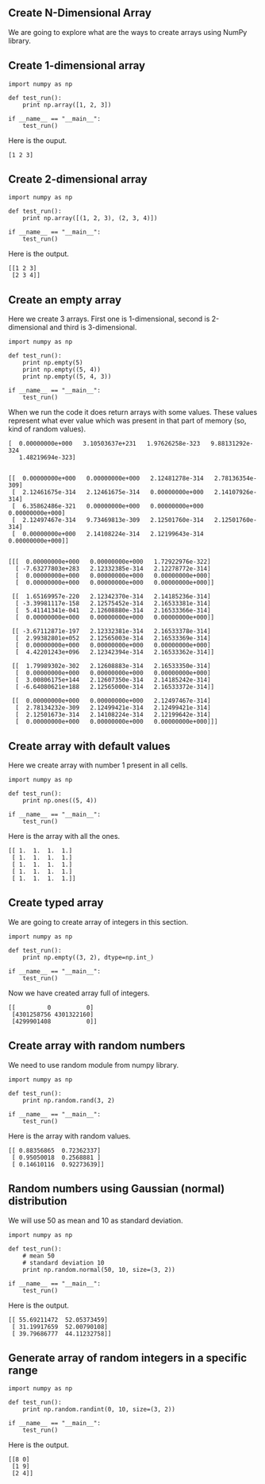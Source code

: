 ## Create N-Dimensional Array

We are going to explore what are the ways to create arrays using NumPy library.

## Create 1-dimensional array

```
import numpy as np

def test_run():
    print np.array([1, 2, 3])

if __name__ == "__main__":
    test_run()
```

Here is the ouput.

```
[1 2 3]
```

## Create 2-dimensional array

```
import numpy as np

def test_run():
    print np.array([(1, 2, 3), (2, 3, 4)])

if __name__ == "__main__":
    test_run()
```

Here is the output.

```
[[1 2 3]
 [2 3 4]]
```

## Create an empty array

Here we create 3 arrays. First one is 1-dimensional, second is 2-dimensional and third is 3-dimensional.

```
import numpy as np

def test_run():
    print np.empty(5)
    print np.empty((5, 4))
    print np.empty((5, 4, 3))

if __name__ == "__main__":
    test_run()
```

When we run the code it does return arrays with some values. These values represent what ever value which was present in that part of memory \(so, kind of random values\).

```
[  0.00000000e+000   3.10503637e+231   1.97626258e-323   9.88131292e-324
   1.48219694e-323]


[[  0.00000000e+000   0.00000000e+000   2.12481278e-314   2.78136354e-309]
 [  2.12461675e-314   2.12461675e-314   0.00000000e+000   2.14107926e-314]
 [  6.35862486e-321   0.00000000e+000   0.00000000e+000   0.00000000e+000]
 [  2.12497467e-314   9.73469813e-309   2.12501760e-314   2.12501760e-314]
 [  0.00000000e+000   2.14108224e-314   2.12199643e-314   0.00000000e+000]]


[[[  0.00000000e+000   0.00000000e+000   1.72922976e-322]
  [ -7.63277803e+283   2.12332385e-314   2.12278772e-314]
  [  0.00000000e+000   0.00000000e+000   0.00000000e+000]
  [  0.00000000e+000   0.00000000e+000   0.00000000e+000]]

 [[  1.65169957e-220   2.12342370e-314   2.14185236e-314]
  [ -3.39981117e-158   2.12575452e-314   2.16533381e-314]
  [  5.41141341e-041   2.12608880e-314   2.16533366e-314]
  [  0.00000000e+000   0.00000000e+000   0.00000000e+000]]

 [[ -3.67112871e-197   2.12332381e-314   2.16533378e-314]
  [  2.99382801e+052   2.12565003e-314   2.16533369e-314]
  [  0.00000000e+000   0.00000000e+000   0.00000000e+000]
  [  4.42201243e+096   2.12342394e-314   2.16533362e-314]]

 [[  1.79989302e-302   2.12608883e-314   2.16533350e-314]
  [  0.00000000e+000   0.00000000e+000   0.00000000e+000]
  [  3.00806175e+144   2.12607350e-314   2.14185242e-314]
  [ -6.64080621e+188   2.12565000e-314   2.16533372e-314]]

 [[  0.00000000e+000   0.00000000e+000   2.12497467e-314]
  [  2.78134232e-309   2.12499421e-314   2.12499421e-314]
  [  2.12501673e-314   2.14108224e-314   2.12199642e-314]
  [  0.00000000e+000   0.00000000e+000   0.00000000e+000]]]
```

## Create array with default values

Here we create array with number 1 present in all cells.

```
import numpy as np

def test_run():
    print np.ones((5, 4))

if __name__ == "__main__":
    test_run()
```

Here is the array with all the ones.

```
[[ 1.  1.  1.  1.]
 [ 1.  1.  1.  1.]
 [ 1.  1.  1.  1.]
 [ 1.  1.  1.  1.]
 [ 1.  1.  1.  1.]]
```

## Create typed array

We are going to create array of integers in this section.

```
import numpy as np

def test_run():
    print np.empty((3, 2), dtype=np.int_)

if __name__ == "__main__":
    test_run()
```

Now we have created array full of integers.

```
[[         0          0]
 [4301258756 4301322160]
 [4299901408          0]]
```

## Create array with random numbers

We need to use random module from numpy library.

```
import numpy as np

def test_run():
    print np.random.rand(3, 2)

if __name__ == "__main__":
    test_run()
```

Here is the array with random values.

```
[[ 0.88356865  0.72362337]
 [ 0.95050018  0.2568881 ]
 [ 0.14610116  0.92273639]]
```

## Random numbers using Gaussian \(normal\) distribution

We will use 50 as mean and 10 as standard deviation.

```
import numpy as np

def test_run():
    # mean 50
    # standard deviation 10
    print np.random.normal(50, 10, size=(3, 2))

if __name__ == "__main__":
    test_run()
```

Here is the output.

```
[[ 55.69211472  52.05373459]
 [ 31.19917659  52.00790108]
 [ 39.79686777  44.11232758]]
```

## Generate array of random integers in a specific range

```
import numpy as np

def test_run():
    print np.random.randint(0, 10, size=(3, 2))

if __name__ == "__main__":
    test_run()
```

Here is the output.

```
[[8 0]
 [1 9]
 [2 4]]
```



